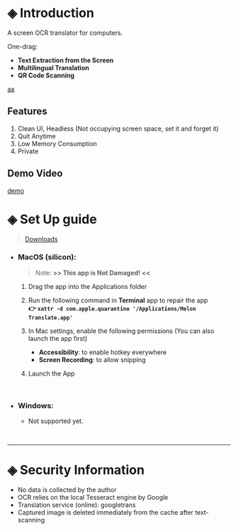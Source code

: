 # ◈ Introduction
A screen OCR translator for computers.

One-drag:
- **Text Extraction from the Screen**
- **Multilingual Translation**
- **QR Code Scanning**

[aa](#◈-Set-Up-guide)

## Features
1. Clean UI, Headless (Not occupying screen space, set it and forget it)
2. Quit Anytime
3. Low Memory Consumption
4. Private

## Demo Video

[demo](https://github.com/user-attachments/assets/9f2c91e3-3b09-4019-9a2f-c619dff50f40)

# ◈ Set Up guide

> [Downloads](https://github.com/JackyCCK2126/Melon-Translate/releases)

- ### MacOS (silicon):

  > Note: **>> This app is Not Damaged! <<**

  1. Drag the app into the Applications folder
  2. Run the following command in **Terminal** app to repair the app\
  **👉 ` xattr -d com.apple.quarantine '/Applications/Melon Translate.app' `**

  3. In Mac settings, enable the following permissions (You can also launch the app first)
     - **Accessibility**: to enable hotkey everywhere
     - **Screen Recording**: to allow snipping
  4. Launch the App

<br>

- ### Windows:

  - Not supported yet.

<br>

---

# ◈ Security Information

- No data is collected by the author
- OCR relies on the local Tesseract engine by Google
- Translation service (online): googletrans
- Captured image is deleted immediately from the cache after text-scanning
